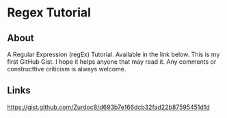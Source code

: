 # Regex Tutorial

## About

A Regular Expression (regEx) Tutorial. Available in the link below. This is my first GitHub Gist. I hope it helps anyone that may read it. Any comments or constructtive criticism is always welcome. 

## Links

https://gist.github.com/Zurdoc8/d693b7e166dcb32fad22b87595451d1d
